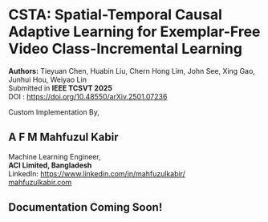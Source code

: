 # CSTA: Spatial-Temporal Causal Adaptive Learning for Exemplar-Free Video Class-Incremental Learning
<b>Authors:</b> Tieyuan Chen, Huabin Liu, Chern Hong Lim, John See, Xing Gao, Junhui Hou, Weiyao Lin <br>
Submitted in <b>IEEE TCSVT 2025</b> <br>
DOI : https://doi.org/10.48550/arXiv.2501.07236

Custom Implementation By,
## A F M Mahfuzul Kabir
Machine Learning Engineer,<br>
<b>ACI Limited, Bangladesh</b><br>
LinkedIn: https://www.linkedin.com/in/mahfuzulkabir/ <br>
<a href="https://www.mahfuzulkabir.com/">mahfuzulkabir.com</a> <br>

## Documentation Coming Soon!